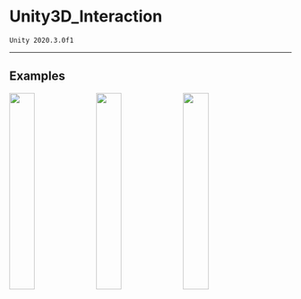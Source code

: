 # Unity3D_Interaction

    Unity 2020.3.0f1
<hr/>

## Examples
<img src="https://user-images.githubusercontent.com/62216628/126517021-3452b478-4aa3-41ec-9124-a82cf5b77b7e.gif" width="30%"> <img src="https://user-images.githubusercontent.com/62216628/126517164-aa2f4ac8-6e77-49eb-98a7-e156461914cc.gif" width="30%"> <img src="https://user-images.githubusercontent.com/62216628/126517171-f96f1acd-1c09-425e-b05f-6df981831a73.gif" width="30%">
